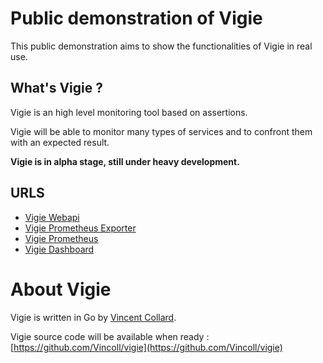 # Public demonstration of Vigie

This public demonstration aims to show the functionalities of Vigie in real use.

## What's Vigie ?

Vigie is an high level monitoring tool based on assertions.

Vigie will be able to monitor many types of services and to confront them with an expected result.

**Vigie is in alpha stage, still under heavy development.**

## URLS

* [Vigie Webapi](https://webapi.vigie.vincoll.io/testsuites)
* [Vigie Prometheus Exporter](https://promexporter.vigie.vincoll.io/metrics)
* [Vigie Prometheus](https://prometheus.vigie.vincoll.io)
* [Vigie Dashboard](https://grafana.vigie.vincoll.io)

# About Vigie

Vigie is written in Go by [Vincent Collard](https://vincoll.io).

Vigie source code will be available when ready : [https://github.com/Vincoll/vigie](https://github.com/Vincoll/vigie)
